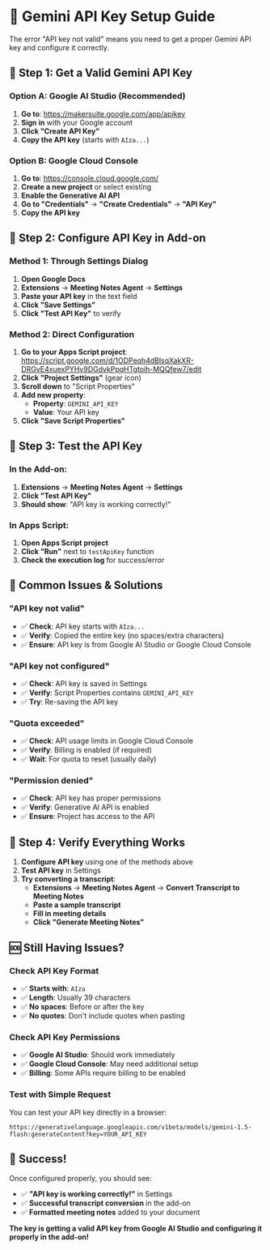 # 🔑 Gemini API Key Setup Guide

The error "API key not valid" means you need to get a proper Gemini API key and configure it correctly.

## 🎯 **Step 1: Get a Valid Gemini API Key**

### Option A: Google AI Studio (Recommended)
1. **Go to**: https://makersuite.google.com/app/apikey
2. **Sign in** with your Google account
3. **Click "Create API Key"**
4. **Copy the API key** (starts with `AIza...`)

### Option B: Google Cloud Console
1. **Go to**: https://console.cloud.google.com/
2. **Create a new project** or select existing
3. **Enable the Generative AI API**
4. **Go to "Credentials"** → **"Create Credentials"** → **"API Key"**
5. **Copy the API key**

## 🎯 **Step 2: Configure API Key in Add-on**

### Method 1: Through Settings Dialog
1. **Open Google Docs**
2. **Extensions** → **Meeting Notes Agent** → **Settings**
3. **Paste your API key** in the text field
4. **Click "Save Settings"**
5. **Click "Test API Key"** to verify

### Method 2: Direct Configuration
1. **Go to your Apps Script project**: https://script.google.com/d/1ODPeqh4dBlsqXakXR-DRGvE4xuexPYHv9DGdvkPpqHTgtoih-MQQfew7/edit
2. **Click "Project Settings"** (gear icon)
3. **Scroll down** to "Script Properties"
4. **Add new property**:
   - **Property**: `GEMINI_API_KEY`
   - **Value**: Your API key
5. **Click "Save Script Properties"**

## 🎯 **Step 3: Test the API Key**

### In the Add-on:
1. **Extensions** → **Meeting Notes Agent** → **Settings**
2. **Click "Test API Key"**
3. **Should show**: "API key is working correctly!"

### In Apps Script:
1. **Open Apps Script project**
2. **Click "Run"** next to `testApiKey` function
3. **Check the execution log** for success/error

## 🔧 **Common Issues & Solutions**

### "API key not valid"
- ✅ **Check**: API key starts with `AIza...`
- ✅ **Verify**: Copied the entire key (no spaces/extra characters)
- ✅ **Ensure**: API key is from Google AI Studio or Google Cloud Console

### "API key not configured"
- ✅ **Check**: API key is saved in Settings
- ✅ **Verify**: Script Properties contains `GEMINI_API_KEY`
- ✅ **Try**: Re-saving the API key

### "Quota exceeded"
- ✅ **Check**: API usage limits in Google Cloud Console
- ✅ **Verify**: Billing is enabled (if required)
- ✅ **Wait**: For quota to reset (usually daily)

### "Permission denied"
- ✅ **Check**: API key has proper permissions
- ✅ **Verify**: Generative AI API is enabled
- ✅ **Ensure**: Project has access to the API

## 🎯 **Step 4: Verify Everything Works**

1. **Configure API key** using one of the methods above
2. **Test API key** in Settings
3. **Try converting a transcript**:
   - **Extensions** → **Meeting Notes Agent** → **Convert Transcript to Meeting Notes**
   - **Paste a sample transcript**
   - **Fill in meeting details**
   - **Click "Generate Meeting Notes"**

## 🆘 **Still Having Issues?**

### Check API Key Format
- ✅ **Starts with**: `AIza`
- ✅ **Length**: Usually 39 characters
- ✅ **No spaces**: Before or after the key
- ✅ **No quotes**: Don't include quotes when pasting

### Check API Key Permissions
- ✅ **Google AI Studio**: Should work immediately
- ✅ **Google Cloud Console**: May need additional setup
- ✅ **Billing**: Some APIs require billing to be enabled

### Test with Simple Request
You can test your API key directly in a browser:
```
https://generativelanguage.googleapis.com/v1beta/models/gemini-1.5-flash:generateContent?key=YOUR_API_KEY
```

## 🎉 **Success!**

Once configured properly, you should see:
- ✅ **"API key is working correctly!"** in Settings
- ✅ **Successful transcript conversion** in the add-on
- ✅ **Formatted meeting notes** added to your document

**The key is getting a valid API key from Google AI Studio and configuring it properly in the add-on!**
